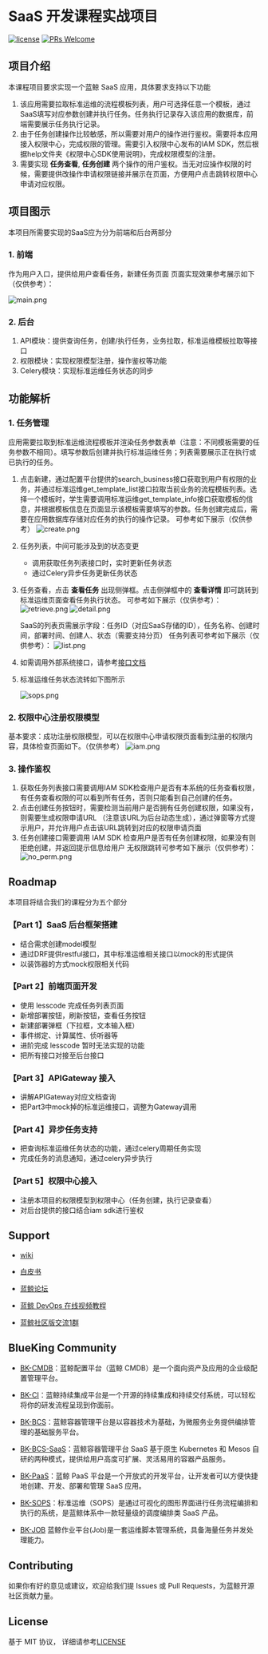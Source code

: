 # SaaS 开发课程实战项目

[![license](https://img.shields.io/badge/license-mit-brightgreen.svg?style=flat)](https://github.com/TencentBlueKing/bk-saas-edu/blob/master/LICENSE.txt)
[![PRs Welcome](https://img.shields.io/badge/PRs-welcome-brightgreen.svg)](https://github.com/TencentBlueKing/bk-saas-edu/pulls)

## 项目介绍

本课程项目要求实现一个蓝鲸 SaaS 应用，具体要求支持以下功能

1. 该应用需要拉取标准运维的流程模板列表，用户可选择任意一个模板，通过SaaS填写对应参数创建并执行任务。任务执行记录存入该应用的数据库，前端需要展示任务执行记录。
2. 由于任务创建操作比较敏感，所以需要对用户的操作进行鉴权。需要将本应用接入权限中心，完成权限的管理。需要引入权限中心发布的IAM SDK，然后根据help文件夹《权限中心SDK使用说明》，完成权限模型的注册。
3. 需要实现 **任务查看**, **任务创建** 两个操作的用户鉴权。当无对应操作权限的时候，需要提供改操作申请权限链接并展示在页面，方便用户点击跳转权限中心申请对应权限。

## 项目图示

本项目所需要实现的SaaS应为分为前端和后台两部分

### 1. 前端
作为用户入口，提供给用户查看任务，新建任务页面
页面实现效果参考展示如下（仅供参考）：

![main.png](src/list.png)

### 2. 后台
1.	API模块：提供查询任务，创建/执行任务，业务拉取，标准运维模板拉取等接口
2.	权限模块：实现权限模型注册，操作鉴权等功能
3.	Celery模块：实现标准运维任务状态的同步

## 功能解析

### 1. 任务管理

应用需要拉取到标准运维流程模板并渲染任务参数表单（注意：不同模板需要的任务参数不相同）。填写参数后创建并执行标准运维任务；列表需要展示正在执行或已执行的任务。

1. 点击新建，通过配置平台提供的search_business接口获取到用户有权限的业务，并通过标准运维get_template_list接口拉取当前业务的流程模板列表。选择一个模板时，学生需要调用标准运维get_template_info接口获取模板的信息，并根据模板信息在页面显示该模板需要填写的参数。任务创建完成后，需要在应用数据库存储对应任务的执行的操作记录。
    可参考如下展示（仅供参考）
    ![create.png](src/create.png)

2. 任务列表，中间可能涉及到的状态变更
    - 调用获取任务列表接口时，实时更新任务状态
    - 通过Celery异步任务更新任务状态

3. 任务查看，点击 **查看任务** 出现侧弹框。点击侧弹框中的 **查看详情** 即可跳转到标准运维页面查看任务执行状态。
    可参考如下展示（仅供参考）：
    ![retrieve.png](src/retrieve.png)
    ![detail.png](src/detail.png)

    SaaS的列表页需展示字段：任务ID（对应SaaS存储的ID），任务名称、创建时间，部署时间、创建人、状态（需要支持分页）
    任务列表可参考如下展示（仅供参考）：
    ![list.png](src/list.png)

4. 如需调用外部系统接口，请参考[接口文档](help/API说明文档.md)

5. 标准运维任务状态流转如下图所示

    ![sops.png](src/sops.png)

### 2. 权限中心注册权限模型
基本要求：成功注册权限模型，可以在权限中心申请权限页面看到注册的权限内容，具体检查页面如下。（仅供参考）
![iam.png](src/iam.png)

### 3. 操作鉴权
1.	获取任务列表接口需要调用IAM SDK检查用户是否有本系统的任务查看权限，有任务查看权限的可以看到所有任务，否则只能看到自己创建的任务。
2.	点击创建任务按钮时，需要检测当前用户是否拥有任务创建权限，如果没有，则需要生成权限申请URL （注意该URL为后台动态生成），通过弹窗等方式提示用户，并允许用户点击该URL跳转到对应的权限申请页面
3.	任务创建接口需要调用 IAM SDK 检查用户是否有任务创建权限，如果没有则拒绝创建，并返回提示信息给用户
无权限跳转可参考如下展示（仅供参考）：
 ![no_perm.png](src/no_perm.png)



## Roadmap

本项目将结合我们的课程分为五个部分

### 【Part 1】SaaS 后台框架搭建

- 结合需求创建model模型
- 通过DRF提供restful接口，其中标准运维相关接口以mock的形式提供
- 以装饰器的方式mock权限相关代码
    
### 【Part 2】前端页面开发

- 使用 lesscode 完成任务列表页面
- 新增部署按钮，刷新按钮，查看任务按钮
- 新建部署弹框（下拉框，文本输入框）
- 事件绑定、计算属性、侦听器等
- 进阶完成 lesscode 暂时无法实现的功能
- 把所有接口对接至后台接口

### 【Part 3】APIGateway 接入

- 讲解APIGateway对应文档查询
- 把Part3中mock掉的标准运维接口，调整为Gateway调用

### 【Part 4】异步任务支持
- 把查询标准运维任务状态的功能，通过celery周期任务实现
- 完成任务的消息通知，通过celery异步执行

### 【Part 5】权限中心接入
- 注册本项目的权限模型到权限中心（任务创建，执行记录查看）
- 对后台提供的接口结合iam sdk进行鉴权


## Support

- [wiki](https://github.com/Tencent/bk-sops/wiki)

- [白皮书](http://docs.bk.tencent.com/product_white_paper/gcloud/)

- [蓝鲸论坛](https://bk.tencent.com/s-mart/community)

- [蓝鲸 DevOps 在线视频教程](https://cloud.tencent.com/developer/edu/major-100008)

- [蓝鲸社区版交流1群](https://jq.qq.com/?_wv=1027&k=5zk8F7G)

## BlueKing Community

- [BK-CMDB](https://github.com/Tencent/bk-cmdb)：蓝鲸配置平台（蓝鲸 CMDB）是一个面向资产及应用的企业级配置管理平台。

- [BK-CI](https://github.com/Tencent/bk-ci)：蓝鲸持续集成平台是一个开源的持续集成和持续交付系统，可以轻松将你的研发流程呈现到你面前。

- [BK-BCS](https://github.com/Tencent/bk-bcs)：蓝鲸容器管理平台是以容器技术为基础，为微服务业务提供编排管理的基础服务平台。

- [BK-BCS-SaaS](https://github.com/Tencent/bk-bcs-saas)：蓝鲸容器管理平台 SaaS 基于原生 Kubernetes 和 Mesos 自研的两种模式，提供给用户高度可扩展、灵活易用的容器产品服务。

- [BK-PaaS](https://github.com/Tencent/bk-paas)：蓝鲸 PaaS 平台是一个开放式的开发平台，让开发者可以方便快捷地创建、开发、部署和管理 SaaS 应用。

- [BK-SOPS](https://github.com/Tencent/bk-sops)：标准运维（SOPS）是通过可视化的图形界面进行任务流程编排和执行的系统，是蓝鲸体系中一款轻量级的调度编排类 SaaS 产品。

- [BK-JOB](https://github.com/Tencent/bk-job) 蓝鲸作业平台(Job)是一套运维脚本管理系统，具备海量任务并发处理能力。

## Contributing

如果你有好的意见或建议，欢迎给我们提 Issues 或 Pull Requests，为蓝鲸开源社区贡献力量。


## License

基于 MIT 协议， 详细请参考[LICENSE](LICENSE.txt)

